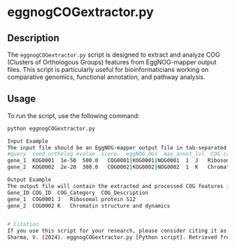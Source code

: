 # eggnogCOGextractor.py

## Description
The `eggnogCOGextractor.py` script is designed to extract and analyze COG (Clusters of Orthologous Groups) features from EggNOG-mapper output files. This script is particularly useful for bioinformaticians working on comparative genomics, functional annotation, and pathway analysis.

## Usage
To run the script, use the following command:

```bash
python eggnogCOGextractor.py

Input Example
The input file should be an EggNOG-mapper output file in tab-separated format. An example of the first few lines of the input file:
#query  seed_ortholog evalue  score   eggNOG_OGs  max_annot_lvl  COG cat  Description    Preferred_name  GOs EC  KEGG_ko KEGG_Pathway    KEGG_Module KEGG_Reaction   KEGG_rclass BRITE   KEGG_TC CAZy    BiGG_Reaction   tax_scope   eggNOG_HMM_model Annotation_tax_scope   Matching_OGs
gene_1  KOG0001  1e-50  500.0   COG0001|KOG0001|NOG0001  1  J   Ribosomal protein S12    rpsL    GO:0006412 GO:0003735 GO:0005622  2.7.7.6   K01193  path:map00195 path:map00230   M00002  R00200  rc01010 BR:ko00001 2.A.1.1.1 GT1 GH13    RXN-12345  12908:123    5.0.0.1   1234_5678 1234_5678|5678_9101
gene_2  KOG0002  2e-20  300.0   COG0002|KOG0002|NOG0002  1  K   Chromatin structure and dynamics   hisT    GO:0006396 GO:0005634  3.6.1.3   K03654  path:map00770 path:map00310   M00233  R00123  rc02020 BR:ko00010 3.A.1.2.2 GT2 GH2 RXN-67890  11056:789    5.0.0.2   2345_6789 2345_6789|6789_1234

Output Example
The output file will contain the extracted and processed COG features in a tab-separated format. An example of the first few lines of the output file:
Gene_ID COG_ID  COG_Category  COG_Description
gene_1  COG0001 J   Ribosomal protein S12
gene_2  COG0002 K   Chromatin structure and dynamics


# Citation
If you use this script for your research, please consider citing it as follows:
Sharma, V. (2024). eggnogCOGextractor.py [Python script]. Retrieved from https://github.com/vsmicrogenomics/eggnogCOGextractor

